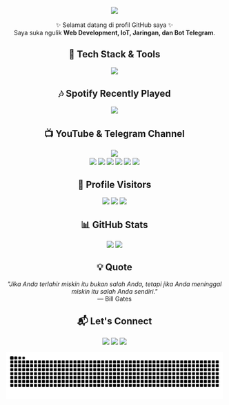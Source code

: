 <p align="center">
  <img src="https://capsule-render.vercel.app/api?type=waving&color=0:0000FF,100:000000&height=200&section=header&text=👋%20Hi%20there,%20I'm%20Aldo!&fontSize=40&fontAlignY=35&animation=fadeIn&fontColor=ffffff" />
</p>

<p align="center">
✨ Selamat datang di profil GitHub saya ✨<br>
Saya suka ngulik <b>Web Development, IoT, Jaringan, dan Bot Telegram</b>.
</p>

<h2 align="center">🚀 Tech Stack & Tools</h2>
<p align="center">
  <img src="https://skillicons.dev/icons?i=html,css,js,php,laravel,python,arduino,linux,git,vercel,netlify,cloudflare,wordpress,mysql,sqlite,postgres,docker,kali,debian,ubuntu,nginx,replit" />
</p>

<h2 align="center">🎶 Spotify Recently Played</h2>
<p align="center">
  <img src="https://spotify-recently-played-readme.vercel.app/api?user=31kv7awkkrnno3543sfsvxmfcjtu&unique={true|1|on|yes}" />
</p>

<h2 align="center">📺 YouTube & Telegram Channel</h2>
<p align="center">
  <a href="https://www.youtube.com/channel/UCLmWpq_1Trhh5FS9P_v_SdA">
    <img src="https://youtube-stats-card.vercel.app/api?channelid=UCLmWpq_1Trhh5FS9P_v_SdA&theme=dark"/>
  </a><br>
  <img src="https://img.shields.io/endpoint?url=https://tg.sumanjay.workers.dev/basedaget"/>
  <img src="https://img.shields.io/endpoint?url=https://tg.sumanjay.workers.dev/salingsfs"/>
  <img src="https://img.shields.io/endpoint?url=https://tg.sumanjay.workers.dev/dagetpink"/>
  <img src="https://img.shields.io/endpoint?url=https://tg.sumanjay.workers.dev/mutualanrp"/>
  <img src="https://img.shields.io/endpoint?url=https://tg.sumanjay.workers.dev/aldosoft"/>
  <img src="https://img.shields.io/endpoint?url=https://tg.sumanjay.workers.dev/thr_spay"/>
</p>

<h2 align="center">👀 Profile Visitors</h2>
<p align="center">
  <img src="https://komarev.com/ghpvc/?username=Rifaldo-dev&label=Visitor&color=ff69b4&style=flat"/>
  <img src="https://img.shields.io/github/followers/Rifaldo-dev?label=Followers&style=social"/>
  <img src="https://img.shields.io/github/stars/Rifaldo-dev?affiliations=OWNER%2CCOLLABORATOR&style=social"/>
</p>

<h2 align="center">📊 GitHub Stats</h2>
<p align="center">
  <img src="https://github-readme-streak-stats.herokuapp.com/?user=rifaldo-dev&theme=vue-dark&hide_border=false"/>
  <img src="https://github-readme-stats.vercel.app/api/top-langs/?username=rifaldo-dev&theme=vue-dark&show_icons=true&hide_border=false&layout=compact"/>
</p>

<h2 align="center">💡 Quote</h2>
<p align="center">
  <i>"Jika Anda terlahir miskin itu bukan salah Anda, tetapi jika Anda meninggal miskin itu salah Anda sendiri."</i><br>
  — Bill Gates
</p>

<h2 align="center">📬 Let's Connect</h2>
<p align="center">
  <a href="https://instagram.com/rifaldo.dev"><img src="https://img.shields.io/badge/Instagram-E4405F?style=for-the-badge&logo=instagram&logoColor=white"/></a>
  <a href="https://t.me/aku_aldo"><img src="https://img.shields.io/badge/Telegram-2CA5E0?style=for-the-badge&logo=telegram&logoColor=white"/></a>
  <a href="mailto:muhammadrifaldosaputra@gmail.com"><img src="https://img.shields.io/badge/Email-D14836?style=for-the-badge&logo=gmail&logoColor=white"/></a>
</p>

<img src="https://raw.githubusercontent.com/rifaldo-dev/rifaldo-dev/output/snake.svg" alt="Snake animation" />

###

